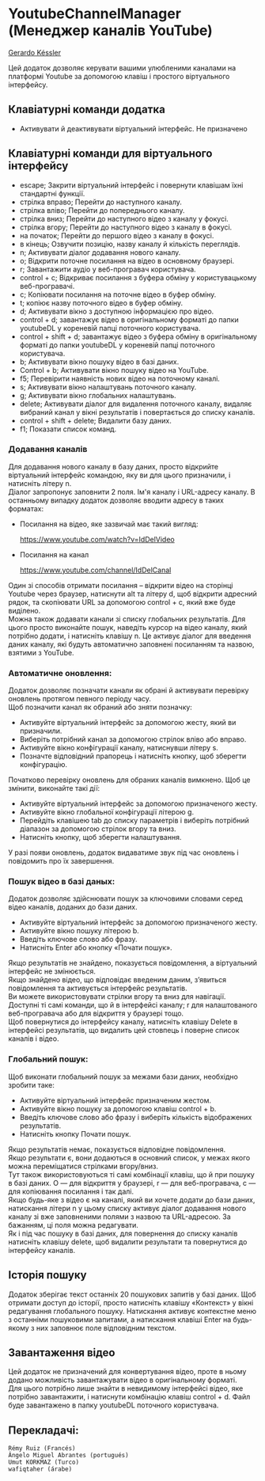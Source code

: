 # YoutubeChannelManager (Менеджер каналів YouTube)
[Gerardo Késsler](http://gera.ar)  

Цей додаток дозволяє керувати вашими улюбленими каналами на платформі Youtube за допомогою клавіш і простого віртуального інтерфейсу.

## Клавіатурні команди додатка

* Активувати й деактивувати віртуальний інтерфейс. Не призначено

## Клавіатурні команди для  віртуального інтерфейсу

* escape; Закрити віртуальний інтерфейс і повернути клавішам їхні стандартні функції.
* стрілка вправо; Перейти до наступного каналу.
* стрілка вліво; Перейти до попереднього каналу.
* стрілка вниз; Перейти до наступного відео з каналу у фокусі.
* стрілка вгору; Перейти до наступного відео з каналу в фокусі.
* на початок; Перейти до першого відео з каналу в фокусі.
* в кінець; Озвучити позицію, назву каналу й кількість переглядів.
* n; Активувати діалог додавання нового каналу.
* o; Відкрити поточне посилання на відео в основному браузері.
* r; Завантажити аудіо у веб-програвач користувача.
* control + c; Відкриває посилання з буфера обміну у користувацькому веб-програвачі.
* c; Копіювати посилання на поточне відео в буфер обміну.
* t; копіює назву поточного відео в буфер обміну.
* d; Активувати вікно з доступною інформацією про відео.
* control + d; завантажує відео в оригінальному форматі до папки youtubeDL у кореневій папці поточного користувача.
* control + shift + d; завантажує відео з буфера обміну в оригінальному форматі до папки youtubeDL у кореневій папці поточного користувача.
* b; Активувати вікно пошуку відео в базі даних.
* Control + b; Активувати вікно пошуку відео на YouTube.
* f5; Перевірити наявність нових відео на поточному каналі.
* s; Активувати вікно налаштувань поточного каналу.
* g; Активувати вікно глобальних налаштувань.
* delete; Активувати діалог для видалення поточного каналу, видаляє вибраний канал у вікні результатів і повертається до списку каналів.
* control + shift + delete; Видалити базу даних.
* f1; Показати список команд.

### Додавання каналів

Для додавання нового каналу в базу даних, просто відкрийте віртуальний інтерфейс командою, яку ви для цього призначили, і натисніть літеру n.    
Діалог запропонує заповнити 2 поля. Ім'я каналу і URL-адресу каналу. В останньому випадку додаток дозволяє вводити адресу в таких форматах:

* Посилання на відео, яке зазвичай має такий вигляд:

    https://www.youtube.com/watch?v=IdDelVideo

* Посилання на канал

    https://www.youtube.com/channel/IdDelCanal

Один зі способів отримати посилання – відкрити відео на сторінці Youtube через браузер, натиснути alt та літеру d, щоб відкрити адресний рядок, та скопіювати URL за допомогою control + c, який вже буде виділено.  
Можна також додавати канали зі списку глобальних результатів. Для цього просто виконайте пошук, наведіть курсор на відео каналу, який потрібно додати, і натисніть клавішу n.
Це активує діалог для введення даних каналу, які будуть автоматично заповнені посиланням та назвою, взятими з YouTube.  

### Автоматичне оновлення:

Додаток дозволяє позначати канали як обрані й активувати перевірку оновлень протягом певного періоду часу.  
Щоб позначити канал як обраний або зняти позначку:  

* Активуйте віртуальний інтерфейс за допомогою жесту, який ви призначили.
* Виберіть потрібний канал за допомогою стрілок вліво або вправо.
* Активуйте вікно конфігурації каналу, натиснувши літеру s.
* Позначте відповідний прапорець і натисніть кнопку, щоб зберегти конфігурацію.

Початково перевірку оновлень для обраних каналів вимкнено. Щоб це змінити, виконайте такі дії:

* Активуйте віртуальний інтерфейс за допомогою призначеного жесту.
* Активуйте вікно глобальної конфігурації літерою g.
* Перейдіть клавішею tab до списку параметрів і виберіть потрібний діапазон за допомогою стрілок вгору та вниз.
* Натисніть кнопку, щоб зберегти налаштування.

У разі появи оновлень, додаток видаватиме звук під час оновлень і повідомить про їх завершення.

### Пошук відео в базі даных:

Додаток дозволяє здійснювати пошук за ключовими словами серед відео каналів, доданих до бази даних.  

* Активуйте віртуальний інтерфейс за допомогою призначеного жесту.
* Активуйте вікно пошуку літерою b.
* Введіть ключове слово або фразу.
* Натисніть Enter або кнопку «Почати пошук».

Якщо результатів не знайдено, показується повідомлення, а віртуальний інтерфейс не змінюється.  
Якщо знайдено відео, що відповідає введеним даним, з’явиться повідомлення та активується інтерфейс результатів.  
Ви можете використовувати стрілки вгору та вниз для навігації. Доступні ті самі команди, що й в інтерфейсі каналу; r для налаштованого веб-програвача або для відкриття у браузері тощо.  
Щоб повернутися до інтерфейсу каналу, натисніть клавішу Delete в інтерфейсі результатів, що видалить цей стовпець і поверне список каналів і відео.

### Глобальний пошук:

Щоб виконати глобальний пошук за межами бази даних, необхідно зробити таке:

* Активуйте віртуальний інтерфейс призначеним жестом.
* Активуйте вікно пошуку за допомогою клавіш control + b.
* Введіть ключове слово або фразу і виберіть кількість відображених результатів.
* Натисніть кнопку Почати пошук.

Якщо результатів немає, показується відповідне повідомлення.  
Якщо результати є, вони додаються в основний список,  у межах якого можна переміщатися стрілками вгору/вниз.  
Тут також використовуються ті самі комбінації клавіш, що й при пошуку в базі даних. O — для відкриття у браузері, r — для веб-програвача, c — для копіювання посилання і так далі.  
Якщо будь-яке з відео є на каналі, який ви хочете додати до бази даних, натискання літери n у цьому списку активує діалог додавання нового каналу зі вже заповненими полями з назвою та URL-адресою. За бажанням, ці поля можна редагувати.  
Як і під час пошуку в базі даних, для повернення до списку каналів натисніть клавішу delete, щоб видалити результати та повернутися до інтерфейсу каналів.

## Історія пошуку

Додаток зберігає текст останніх 20 пошукових запитів у базі даних. 
Щоб отримати доступ до історії, просто натисніть клавішу «Контекст» у вікні редагування глобального пошуку. Натискання активує контекстне меню з останніми пошуковими запитами, а натискання клавіші Enter на будь-якому з них заповнює поле відповідним текстом.

## Завантаження відео

Цей додаток не призначений для конвертування відео, проте в ньому додано можливість завантажувати відео в оригінальному форматі.  
Для цього потрібно лише знайти в невидимому інтерфейсі відео, яке потрібно завантажити, і натиснути комбінацію клавіш control + d. Файл буде завантажено в папку youtubeDL поточного користувача.

## Перекладачі:

	Rémy Ruiz (Francés)
	Ângelo Miguel Abrantes (portugués)
	Umut KORKMAZ (Turco)
	wafiqtaher (árabe)

